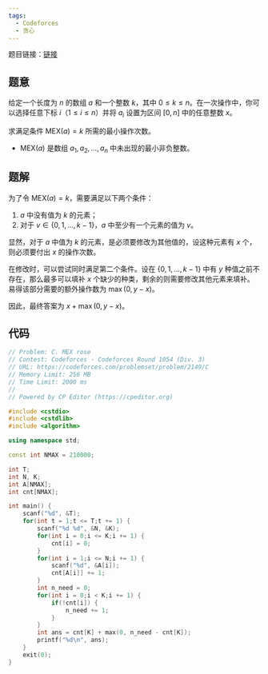 ```yaml
---
tags:
  - Codeforces
  - 贪心
---
```


题目链接：[链接](https://codeforces.com/problemset/problem/2149/C)

## 题意

给定一个长度为 $n$ 的数组 $a$ 和一个整数 $k$，其中 $0 \leq k \leq n$。在一次操作中，你可以选择任意下标 $i$（$1 \leq i \leq n$）并将 $a_i$ 设置为区间 $[0, n]$ 中的任意整数 $x$。

求满足条件 $\text{MEX}(a) = k$ 所需的最小操作次数。

* $\text{MEX}(a)$ 是数组 $a_1, a_2, \dots, a_n$ 中未出现的最小非负整数。

## 题解

为了令 $\text{MEX}(a) = k$，需要满足以下两个条件：

1. $a$ 中没有值为 $k$ 的元素；
2. 对于 $v \in \{0, 1, \dots, k - 1\}$，$a$ 中至少有一个元素的值为 $v$。

显然，对于 $a$ 中值为 $k$ 的元素，是必须要修改为其他值的，设这种元素有 $x$ 个，则必须要付出 $x$ 的操作次数。

在修改时，可以尝试同时满足第二个条件。设在 $\{0, 1, \dots, k - 1\}$ 中有 $y$ 种值之前不存在，那么最多可以填补 $x$ 个缺少的种类，剩余的则需要修改其他元素来填补。易得该部分需要的额外操作数为 $\max(0, y - x)$。

因此，最终答案为 $x + \max(0, y - x)$。

## 代码

```cpp
// Problem: C. MEX rose
// Contest: Codeforces - Codeforces Round 1054 (Div. 3)
// URL: https://codeforces.com/problemset/problem/2149/C
// Memory Limit: 256 MB
// Time Limit: 2000 ms
// 
// Powered by CP Editor (https://cpeditor.org)

#include <cstdio>
#include <cstdlib>
#include <algorithm>

using namespace std;

const int NMAX = 210000;

int T;
int N, K;
int A[NMAX];
int cnt[NMAX];

int main() {
	scanf("%d", &T);
	for(int t = 1;t <= T;t += 1) {
		scanf("%d %d", &N, &K);
		for(int i = 0;i <= K;i += 1) {
			cnt[i] = 0;
		}
		for(int i = 1;i <= N;i += 1) {
			scanf("%d", &A[i]);
			cnt[A[i]] += 1;
		}
		int n_need = 0;
		for(int i = 0;i < K;i += 1) {
			if(!cnt[i]) {
				n_need += 1;
			}
		}
		int ans = cnt[K] + max(0, n_need - cnt[K]);
		printf("%d\n", ans);
	}
	exit(0);
}
```
